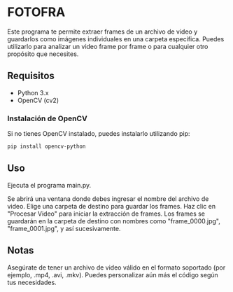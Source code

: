 # FOTOFRA
Este programa te permite extraer frames de un archivo de video y guardarlos como imágenes individuales en una carpeta específica. Puedes utilizarlo para analizar un video frame por frame o para cualquier otro propósito que necesites.

## Requisitos

- Python 3.x
- OpenCV (cv2)

### Instalación de OpenCV

Si no tienes OpenCV instalado, puedes instalarlo utilizando pip:

```bash
pip install opencv-python
```
## Uso

Ejecuta el programa main.py.

Se abrirá una ventana donde debes ingresar el nombre del archivo de video.
Elige una carpeta de destino para guardar los frames.
Haz clic en "Procesar Video" para iniciar la extracción de frames.
Los frames se guardarán en la carpeta de destino con nombres como "frame_0000.jpg", "frame_0001.jpg", y así sucesivamente.

## Notas

Asegúrate de tener un archivo de video válido en el formato soportado (por ejemplo, .mp4, .avi, .mkv).
Puedes personalizar aún más el código según tus necesidades.
